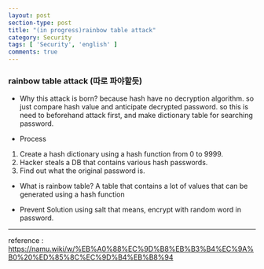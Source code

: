 ```yaml
---
layout: post
section-type: post
title: "(in progress)rainbow table attack"
category: Security
tags: [ 'Security', 'english' ]
comments: true
---
```


### rainbow table attack (따로 파야할듯)
- Why this attack is born?
because hash have no decryption algorithm. so just compare hash value and anticipate decrypted password.
so this is need to beforehand attack first, and make dictionary table for searching password.

- Process

1. Create a hash dictionary using a hash function from 0 to 9999.
2. Hacker steals a DB that contains various hash passwords.
3. Find out what the original password is.

- What is rainbow table?
A table that contains a lot of values that can be generated using a hash function

- Prevent Solution
using salt
that means, encrypt with random word in password.

---
reference : https://namu.wiki/w/%EB%A0%88%EC%9D%B8%EB%B3%B4%EC%9A%B0%20%ED%85%8C%EC%9D%B4%EB%B8%94
